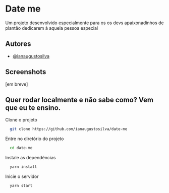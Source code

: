 # Date me

Um projeto desenvolvido especialmente para os os devs apaixonadinhos de plantão dedicarem à aquela pessoa especial

## Autores

- [@ianaugustosilva](https://www.github.com/ianaugustosilva)

## Screenshots

[em breve]

## Quer rodar localmente e não sabe como? Vem que eu te ensino.

Clone o projeto

```bash
  git clone https://github.com/ianaugustosilva/date-me
```

Entre no diretório do projeto

```bash
  cd date-me
```

Instale as dependências

```bash
  yarn install
```

Inicie o servidor

```bash
  yarn start
```
